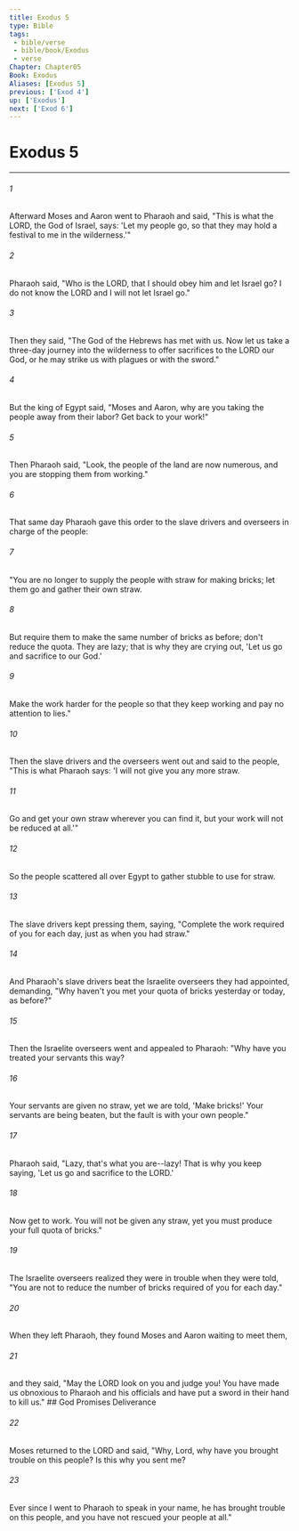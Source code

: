 ```yaml
---
title: Exodus 5
type: Bible
tags:
 - bible/verse
 - bible/book/Exodus
 - verse
Chapter: Chapter05
Book: Exodus
Aliases: [Exodus 5]
previous: ['Exod 4']
up: ['Exodus']
next: ['Exod 6']
---
```

# Exodus 5

***


###### 1 
Afterward Moses and Aaron went to Pharaoh and said, "This is what the LORD, the God of Israel, says: 'Let my people go, so that they may hold a festival to me in the wilderness.'" 

###### 2 
Pharaoh said, "Who is the LORD, that I should obey him and let Israel go? I do not know the LORD and I will not let Israel go." 

###### 3 
Then they said, "The God of the Hebrews has met with us. Now let us take a three-day journey into the wilderness to offer sacrifices to the LORD our God, or he may strike us with plagues or with the sword." 

###### 4 
But the king of Egypt said, "Moses and Aaron, why are you taking the people away from their labor? Get back to your work!" 

###### 5 
Then Pharaoh said, "Look, the people of the land are now numerous, and you are stopping them from working." 

###### 6 
That same day Pharaoh gave this order to the slave drivers and overseers in charge of the people: 

###### 7 
"You are no longer to supply the people with straw for making bricks; let them go and gather their own straw. 

###### 8 
But require them to make the same number of bricks as before; don't reduce the quota. They are lazy; that is why they are crying out, 'Let us go and sacrifice to our God.' 

###### 9 
Make the work harder for the people so that they keep working and pay no attention to lies." 

###### 10 
Then the slave drivers and the overseers went out and said to the people, "This is what Pharaoh says: 'I will not give you any more straw. 

###### 11 
Go and get your own straw wherever you can find it, but your work will not be reduced at all.'" 

###### 12 
So the people scattered all over Egypt to gather stubble to use for straw. 

###### 13 
The slave drivers kept pressing them, saying, "Complete the work required of you for each day, just as when you had straw." 

###### 14 
And Pharaoh's slave drivers beat the Israelite overseers they had appointed, demanding, "Why haven't you met your quota of bricks yesterday or today, as before?" 

###### 15 
Then the Israelite overseers went and appealed to Pharaoh: "Why have you treated your servants this way? 

###### 16 
Your servants are given no straw, yet we are told, 'Make bricks!' Your servants are being beaten, but the fault is with your own people." 

###### 17 
Pharaoh said, "Lazy, that's what you are--lazy! That is why you keep saying, 'Let us go and sacrifice to the LORD.' 

###### 18 
Now get to work. You will not be given any straw, yet you must produce your full quota of bricks." 

###### 19 
The Israelite overseers realized they were in trouble when they were told, "You are not to reduce the number of bricks required of you for each day." 

###### 20 
When they left Pharaoh, they found Moses and Aaron waiting to meet them, 

###### 21 
and they said, "May the LORD look on you and judge you! You have made us obnoxious to Pharaoh and his officials and have put a sword in their hand to kill us." ## God Promises Deliverance 

###### 22 
Moses returned to the LORD and said, "Why, Lord, why have you brought trouble on this people? Is this why you sent me? 

###### 23 
Ever since I went to Pharaoh to speak in your name, he has brought trouble on this people, and you have not rescued your people at all." 
